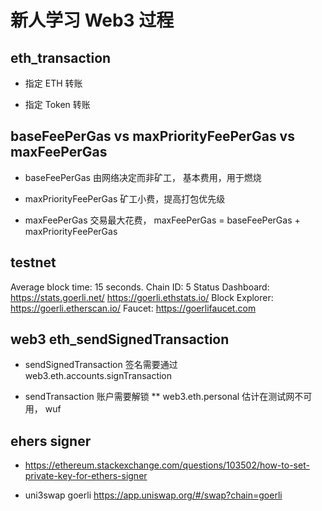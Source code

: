# 新人学习 Web3 过程

## eth_transaction

- 指定 ETH 转账

* 指定 Token 转账

## baseFeePerGas vs maxPriorityFeePerGas vs maxFeePerGas

- baseFeePerGas 由网络决定而非矿工， 基本费用，用于燃烧

* maxPriorityFeePerGas 矿工小费，提高打包优先级

* maxFeePerGas 交易最大花费， maxFeePerGas = baseFeePerGas + maxPriorityFeePerGas

## testnet

Average block time: 15 seconds.
Chain ID: 5
Status Dashboard:
https://stats.goerli.net/
https://goerli.ethstats.io/
Block Explorer:
https://goerli.etherscan.io/
Faucet:
https://goerlifaucet.com

## web3 eth_sendSignedTransaction

- sendSignedTransaction 签名需要通过 web3.eth.accounts.signTransaction

* sendTransaction 账户需要解锁
  \*\* web3.eth.personal 估计在测试网不可用， wuf

## ehers signer

- https://ethereum.stackexchange.com/questions/103502/how-to-set-private-key-for-ethers-signer

* uni3swap goerli https://app.uniswap.org/#/swap?chain=goerli
